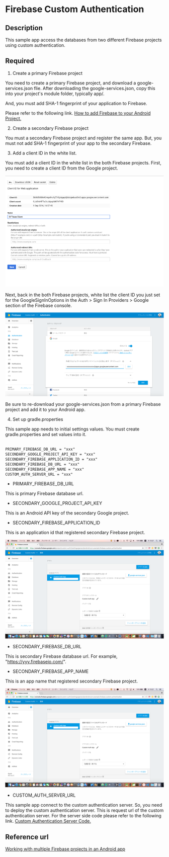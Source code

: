 # Firebase Custom Authentication

## Description

This sample app access the databases from two different Firebase projects using custom authentication.

## Required

1. Create a primary Firebase project

You need to create a primary Firebase project, and download a google-services.json flie.
After downloading the google-services.json, copy this into your project's module folder, typically app/.

And, you must add SHA-1 fingerprint of your application to Firebase.

Please refer to the following link.
[How to add Firebase to your Android Project.](https://firebase.google.com/docs/android/setup#add_firebase_to_your_app)

2. Create a secondary Firebase project

You must a secondary Firebase project and register the same app.
But, you must not add SHA-1 fingerprint of your app to the secondary Firebase.

3. Add a client ID in the white list.

You must add a client ID in the white list in the both Firebase projects.
First, you need to create a client ID from the Google project.

[![Create client ID](./doc/create_client_id.png)](https://console.developers.google.com/apis/credentials)


Next, back in the both Firebase projects, white list the client ID you just set for the GoogleSignInOptions in the Auth > Sign In Providers > Google section of the Firebase console.


![Add white list](./doc/add_whitelist.png)


Be sure to re-download your google-services.json from a primary Firebase project and add it to your Android app.

4. Set up gradle.properties

This sample app needs to initial settings values.
You must create gradle.properties and set values into it.


```firebase-custom-authentication/gradle.properties

PRIMARY_FIREBASE_DB_URL = "xxx"
SECONDARY_GOOGLE_PROJECT_API_KEY = "xxx"
SECONDARY_FIREBASE_APPLICATION_ID = "xxx"
SECONDARY_FIREBASE_DB_URL = "xxx"
SECONDARY_FIREBASE_APP_NAME = "xxx"
CUSTOM_AUTH_SERVER_URL = "xxx"

```


+ PRIMARY_FIREBASE_DB_URL

This is primary Firebase database url.

+ SECONDARY_GOOGLE_PROJECT_API_KEY

This is an Android API key of the secondary Google project.

+ SECONDARY_FIREBASE_APPLICATION_ID

This is an application id that registered secondary Firebase project.

![App ID](./doc/app_data.png)

+ SECONDARY_FIREBASE_DB_URL

This is secondary Firebase database url.
For example, "https://yyy.firebaseio.com/".

+ SECONDARY_FIREBASE_APP_NAME

This is an app name that registered secondary Firebase project.

![App name](./doc/app_data.png)

+ CUSTOM_AUTH_SERVER_URL

This sample app connect to the custom authentication server. So, you need to deploy the custom authentication server.
This is request url of the custom authentication server.
For the server side code please refer to the following link.
[Custom Authentication Server Code.](http://xxx)

## Reference url
[Working with multiple Firebase projects in an Android app](https://firebase.googleblog.com/2016/12/working-with-multiple-firebase-projects-in-an-android-app.html)